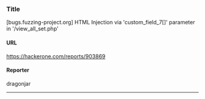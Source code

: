 ### Title
[bugs.fuzzing-project.org] HTML Injection via 'custom_field_7[]' parameter in '/view_all_set.php'
#### URL 
https://hackerone.com/reports/903869
#### Reporter 
dragonjar

---


